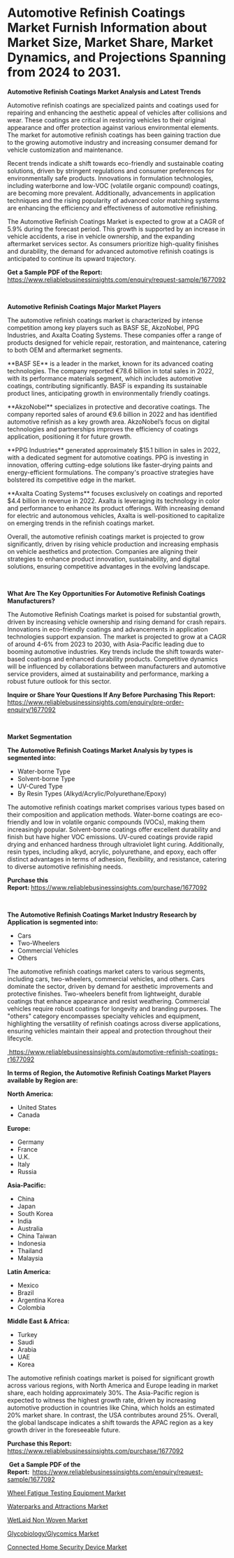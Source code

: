 <p><h1>Automotive Refinish Coatings Market Furnish Information about Market Size, Market Share, Market Dynamics, and Projections Spanning from 2024 to 2031.</h1></p><p><strong>Automotive Refinish Coatings Market Analysis and Latest Trends</strong></p>
<p><p>Automotive refinish coatings are specialized paints and coatings used for repairing and enhancing the aesthetic appeal of vehicles after collisions and wear. These coatings are critical in restoring vehicles to their original appearance and offer protection against various environmental elements. The market for automotive refinish coatings has been gaining traction due to the growing automotive industry and increasing consumer demand for vehicle customization and maintenance.</p><p>Recent trends indicate a shift towards eco-friendly and sustainable coating solutions, driven by stringent regulations and consumer preferences for environmentally safe products. Innovations in formulation technologies, including waterborne and low-VOC (volatile organic compound) coatings, are becoming more prevalent. Additionally, advancements in application techniques and the rising popularity of advanced color matching systems are enhancing the efficiency and effectiveness of automotive refinishing.</p><p>The Automotive Refinish Coatings Market is expected to grow at a CAGR of 5.9% during the forecast period. This growth is supported by an increase in vehicle accidents, a rise in vehicle ownership, and the expanding aftermarket services sector. As consumers prioritize high-quality finishes and durability, the demand for advanced automotive refinish coatings is anticipated to continue its upward trajectory.</p></p>
<p><strong>Get a Sample PDF of the Report:&nbsp;</strong> <a href="https://www.reliablebusinessinsights.com/enquiry/request-sample/1677092?utm_campaign=113&utm_medium=2&utm_source=Github&utm_content=ia&utm_term=12102024&utm_id=automotive-refinish-coatings">https://www.reliablebusinessinsights.com/enquiry/request-sample/1677092</a></p>
<p>&nbsp;</p>
<p><strong>Automotive Refinish Coatings Major Market Players</strong></p>
<p><p>The automotive refinish coatings market is characterized by intense competition among key players such as BASF SE, AkzoNobel, PPG Industries, and Axalta Coating Systems. These companies offer a range of products designed for vehicle repair, restoration, and maintenance, catering to both OEM and aftermarket segments.</p><p>**BASF SE** is a leader in the market, known for its advanced coating technologies. The company reported €78.6 billion in total sales in 2022, with its performance materials segment, which includes automotive coatings, contributing significantly. BASF is expanding its sustainable product lines, anticipating growth in environmentally friendly coatings.</p><p>**AkzoNobel** specializes in protective and decorative coatings. The company reported sales of around €9.6 billion in 2022 and has identified automotive refinish as a key growth area. AkzoNobel’s focus on digital technologies and partnerships improves the efficiency of coatings application, positioning it for future growth.</p><p>**PPG Industries** generated approximately $15.1 billion in sales in 2022, with a dedicated segment for automotive coatings. PPG is investing in innovation, offering cutting-edge solutions like faster-drying paints and energy-efficient formulations. The company's proactive strategies have bolstered its competitive edge in the market.</p><p>**Axalta Coating Systems** focuses exclusively on coatings and reported $4.4 billion in revenue in 2022. Axalta is leveraging its technology in color and performance to enhance its product offerings. With increasing demand for electric and autonomous vehicles, Axalta is well-positioned to capitalize on emerging trends in the refinish coatings market.</p><p>Overall, the automotive refinish coatings market is projected to grow significantly, driven by rising vehicle production and increasing emphasis on vehicle aesthetics and protection. Companies are aligning their strategies to enhance product innovation, sustainability, and digital solutions, ensuring competitive advantages in the evolving landscape.</p></p>
<p>&nbsp;</p>
<p><strong>What Are The Key Opportunities For Automotive Refinish Coatings Manufacturers?</strong></p>
<p><p>The Automotive Refinish Coatings market is poised for substantial growth, driven by increasing vehicle ownership and rising demand for crash repairs. Innovations in eco-friendly coatings and advancements in application technologies support expansion. The market is projected to grow at a CAGR of around 4-6% from 2023 to 2030, with Asia-Pacific leading due to booming automotive industries. Key trends include the shift towards water-based coatings and enhanced durability products. Competitive dynamics will be influenced by collaborations between manufacturers and automotive service providers, aimed at sustainability and performance, marking a robust future outlook for this sector.</p></p>
<p><strong>Inquire or Share Your Questions If Any Before Purchasing This Report:</strong> <a href="https://www.reliablebusinessinsights.com/enquiry/pre-order-enquiry/1677092?utm_campaign=113&utm_medium=2&utm_source=Github&utm_content=ia&utm_term=12102024&utm_id=automotive-refinish-coatings">https://www.reliablebusinessinsights.com/enquiry/pre-order-enquiry/1677092</a></p>
<p>&nbsp;</p>
<p><strong>Market Segmentation</strong></p>
<p><strong>The Automotive Refinish Coatings Market Analysis by types is segmented into:</strong></p>
<p><ul><li>Water-borne Type</li><li>Solvent-borne Type</li><li>UV-Cured Type</li><li>By Resin Types (Alkyd/Acrylic/Polyurethane/Epoxy)</li></ul></p>
<p><p>The automotive refinish coatings market comprises various types based on their composition and application methods. Water-borne coatings are eco-friendly and low in volatile organic compounds (VOCs), making them increasingly popular. Solvent-borne coatings offer excellent durability and finish but have higher VOC emissions. UV-cured coatings provide rapid drying and enhanced hardness through ultraviolet light curing. Additionally, resin types, including alkyd, acrylic, polyurethane, and epoxy, each offer distinct advantages in terms of adhesion, flexibility, and resistance, catering to diverse automotive refinishing needs.</p></p>
<p><strong>Purchase this Report:&nbsp;</strong><a href="https://www.reliablebusinessinsights.com/purchase/1677092?utm_campaign=113&utm_medium=2&utm_source=Github&utm_content=ia&utm_term=12102024&utm_id=automotive-refinish-coatings">https://www.reliablebusinessinsights.com/purchase/1677092</a></p>
<p>&nbsp;</p>
<p><strong>The Automotive Refinish Coatings Market Industry Research by Application is segmented into:</strong></p>
<p><ul><li>Cars</li><li>Two-Wheelers</li><li>Commercial Vehicles</li><li>Others</li></ul></p>
<p><p>The automotive refinish coatings market caters to various segments, including cars, two-wheelers, commercial vehicles, and others. Cars dominate the sector, driven by demand for aesthetic improvements and protective finishes. Two-wheelers benefit from lightweight, durable coatings that enhance appearance and resist weathering. Commercial vehicles require robust coatings for longevity and branding purposes. The "others" category encompasses specialty vehicles and equipment, highlighting the versatility of refinish coatings across diverse applications, ensuring vehicles maintain their appeal and protection throughout their lifecycle.</p></p>
<p><a href="https://www.reliablebusinessinsights.com/automotive-refinish-coatings-r1677092?utm_campaign=113&utm_medium=2&utm_source=Github&utm_content=ia&utm_term=12102024&utm_id=automotive-refinish-coatings">&nbsp;https://www.reliablebusinessinsights.com/automotive-refinish-coatings-r1677092</a></p>
<p><strong>In terms of Region, the Automotive Refinish Coatings Market Players available by Region are:</strong></p>
<p>
    <p> <strong> North America: </strong>
        <ul>
            <li>United States</li>
            <li>Canada</li>
        </ul>
        </p> 
    <p> <strong> Europe: </strong>
        <ul>
            <li>Germany</li>
            <li>France</li>
            <li>U.K.</li>
            <li>Italy</li>
            <li>Russia</li>
        </ul>
        </p> 
    <p> <strong> Asia-Pacific: </strong>
        <ul>
            <li>China</li>
            <li>Japan</li>
            <li>South Korea</li>
            <li>India</li>
            <li>Australia</li>
            <li>China Taiwan</li>
            <li>Indonesia</li>
            <li>Thailand</li>
            <li>Malaysia</li>
        </ul>
        </p> 
    <p> <strong> Latin America: </strong>
        <ul>
            <li>Mexico</li>
            <li>Brazil</li>
            <li>Argentina Korea</li>
            <li>Colombia</li>
        </ul>
        </p> 
    <p> <strong> Middle East & Africa: </strong>
        <ul>
            <li>Turkey</li>
            <li>Saudi</li>
            <li>Arabia</li>
            <li>UAE</li>
            <li>Korea</li>
        </ul>
    </p>
    </p>
<p><p>The automotive refinish coatings market is poised for significant growth across various regions, with North America and Europe leading in market share, each holding approximately 30%. The Asia-Pacific region is expected to witness the highest growth rate, driven by increasing automotive production in countries like China, which holds an estimated 20% market share. In contrast, the USA contributes around 25%. Overall, the global landscape indicates a shift towards the APAC region as a key growth driver in the foreseeable future.</p></p>
<p><strong>Purchase this Report: </strong><a href="https://www.reliablebusinessinsights.com/purchase/1677092?utm_campaign=113&utm_medium=2&utm_source=Github&utm_content=ia&utm_term=12102024&utm_id=automotive-refinish-coatings">https://www.reliablebusinessinsights.com/purchase/1677092</a></p>
<p>&nbsp;<strong>Get a Sample PDF of the Report:&nbsp;&nbsp;</strong><a href="https://www.reliablebusinessinsights.com/enquiry/request-sample/1677092?utm_campaign=113&utm_medium=2&utm_source=Github&utm_content=ia&utm_term=12102024&utm_id=automotive-refinish-coatings">https://www.reliablebusinessinsights.com/enquiry/request-sample/1677092</a></p>
<p><strong></strong></p>
<p><p><a href="https://www.linkedin.com/pulse/wheel-fatigue-testing-equipment-market-evolution-key-trends-xczje?utm_campaign=113&utm_medium=2&utm_source=Github&utm_content=ia&utm_term=12102024&utm_id=automotive-refinish-coatings">Wheel Fatigue Testing Equipment Market</a></p><p><a href="https://github.com/elizabethdagraca/Market-Research-Report-List-5/blob/main/waterparks-and-attractions-market.md?utm_campaign=113&utm_medium=2&utm_source=Github&utm_content=ia&utm_term=12102024&utm_id=automotive-refinish-coatings">Waterparks and Attractions Market</a></p><p><a href="https://github.com/poppeotabedvo5/Market-Research-Report-List-1/blob/main/wetlaid-non-woven-market.md?utm_campaign=113&utm_medium=2&utm_source=Github&utm_content=ia&utm_term=12102024&utm_id=automotive-refinish-coatings">WetLaid Non Woven Market</a></p><p><a href="https://www.linkedin.com/pulse/glycobiologyglycomics-value-chain-analysis-from-raw-materials-pde8f?utm_campaign=113&utm_medium=2&utm_source=Github&utm_content=ia&utm_term=12102024&utm_id=automotive-refinish-coatings">Glycobiology/Glycomics Market</a></p><p><a href="https://www.linkedin.com/pulse/insights-connected-home-security-device-market-players-size-yintc?utm_campaign=113&utm_medium=2&utm_source=Github&utm_content=ia&utm_term=12102024&utm_id=automotive-refinish-coatings">Connected Home Security Device Market</a></p></p>